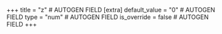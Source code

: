 +++
title = "z" # AUTOGEN FIELD
[extra]
default_value = "0" # AUTOGEN FIELD
type = "num" # AUTOGEN FIELD
is_override = false # AUTOGEN FIELD
+++